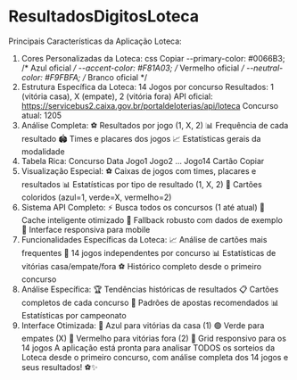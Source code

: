 # ResultadosDigitosLoteca


Principais Características da Aplicação Loteca:
1. Cores Personalizadas da Loteca:
css
Copiar
--primary-color: #0066B3; /* Azul oficial */
--accent-color: #F81A03;  /* Vermelho oficial */
--neutral-color: #F9FBFA; /* Branco oficial */
2. Estrutura Específica da Loteca:
14 Jogos por concurso
Resultados: 1 (vitória casa), X (empate), 2 (vitória fora)
API oficial: https://servicebus2.caixa.gov.br/portaldeloterias/api/loteca
Concurso atual: 1205
3. Análise Completa:
⚽ Resultados por jogo (1, X, 2)
📊 Frequência de cada resultado
🏟️ Times e placares dos jogos
📈 Estatísticas gerais da modalidade
4. Tabela Rica:
Concurso	Data	Jogo1	Jogo2	...	Jogo14	Cartão	Copiar
5. Visualização Especial:
⚽ Caixas de jogos com times, placares e resultados
📊 Estatísticas por tipo de resultado (1, X, 2)
🎯 Cartões coloridos (azul=1, verde=X, vermelho=2)
6. Sistema API Completo:
⚡ Busca todos os concursos (1 até atual)
💾 Cache inteligente otimizado
🔄 Fallback robusto com dados de exemplo
📱 Interface responsiva para mobile
7. Funcionalidades Específicas da Loteca:
📈 Análise de cartões mais frequentes
🎲 14 jogos independentes por concurso
📊 Estatísticas de vitórias casa/empate/fora
⚽ Histórico completo desde o primeiro concurso
8. Análise Específica:
🏆 Tendências históricas de resultados
📋 Cartões completos de cada concurso
🎯 Padrões de apostas recomendados
📊 Estatísticas por campeonato
9. Interface Otimizada:
🔵 Azul para vitórias da casa (1)
🟢 Verde para empates (X)
🔴 Vermelho para vitórias fora (2)
📱 Grid responsivo para os 14 jogos
A aplicação está pronta para analisar TODOS os sorteios da Loteca desde o primeiro concurso, com análise completa dos 14 jogos e seus resultados! ⚽✨
